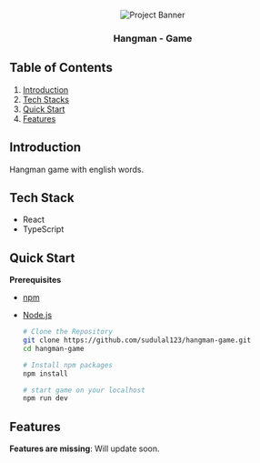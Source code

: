 <div align="center">
  <br />
    <a>
      <img src="https://github.com/sdulal123/Hangman-game/assets/86375908/57f4d872-7540-4edf-be28-179ccada4925" alt="Project Banner">
    </a>
  <br />
  <h3 align="center">Hangman - Game</h3>
</div>

## <a name="table">Table of Contents</a>

1. [Introduction](#introduction)
2. [Tech Stacks](#tech-stacks)
3. [Quick Start](#quick-start)
4. [Features](#features)

## <a name="introduction"> Introduction </a>

Hangman game with english words.

## <a name="tech-stacks"> Tech Stack </a>

- React
- TypeScript

## <a name="quick-start"> Quick Start </a>

**Prerequisites**

- [npm](https://www.npmjs.com/)
- [Node.js](https://nodejs.org/en)
  <br/>

  ```bash
  # Clone the Repository
  git clone https://github.com/sudulal123/hangman-game.git
  cd hangman-game

  # Install npm packages
  npm install

  # start game on your localhost
  npm run dev
  ```


## <a name="features"> Features </a>

**Features are missing**: Will update soon.

<!--
5. [To-do](#to-do)
## <a name="to-do"> To-do </a>
- [ ] Amp up the UI
- [ ] Replace with realistic keyboard
- [ ] Add more words, probably use API
- [ ] Replace Stickman with some cool 2d or 3d model
-->

